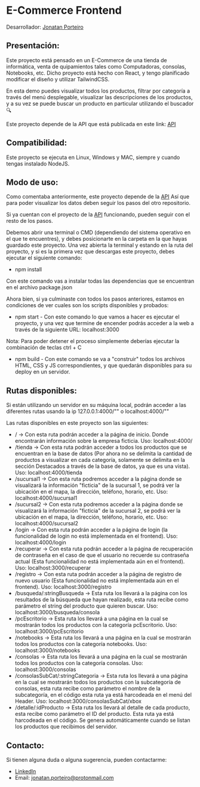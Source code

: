 # E-Commerce Frontend

Desarrollador: [Jonatan Porteiro](https://www.linkedin.com/in/jonatan-porteiro/)

## Presentación:

Este proyecto está pensado en un E-Commerce de una tienda de informática, venta de quipamientos tales como Computadoras, consolas, Notebooks, etc.
Dicho proyecto está hecho con React, y tengo planificado modificar el diseño y utilizar TailwindCSS.

En esta demo puedes visualizar todos los productos, filtrar por categoría a través del menú desplegable, visualizar las descripciones de los productos, y a su vez se puede
buscar un producto en particular utilizando el buscador 🔍

Este proyecto depende de la API que está publicada en este link: [API](https://github.com/jporteiro2020/E-Commerce-API)

## Compatibilidad:

Este proyecto se ejecuta en Linux, Windows y MAC, siempre y cuando tengas instalado NodeJS.

## Modo de uso:

Como comentaba anteriormente, este proyecto depende de la [API](https://github.com/jporteiro2020/E-Commerce-API)
Así que para poder visualizar los datos deben seguir los pasos del otro repositorio.

Si ya cuentan con el proyecto de la [API](https://github.com/jporteiro2020/E-Commerce-API) funcionando, pueden seguir con el resto de los pasos.

Debemos abrir una terminal o CMD (dependiendo del sistema operativo en el que te encuentres), y debes posicionarte en la carpeta en la que hayas guardado este proyecto.
Una vez abierta la terminal y estando en la ruta del proyecto, y si es la primera vez que descargas este proyecto, debes ejecutar el siguiente comando:

- npm install

Con este comando vas a instalar todas las dependencias que se encuentran en el archivo package.json

Ahora bien, si ya culminaste con todos los pasos anteriores, estamos en condiciones de ver cuales son los scripts disponibles y probados:

- npm start - Con este comando lo que vamos a hacer es ejecutar el proyecto, y una vez que termine de encender podrás acceder a la web a través de la siguiente URL:
localhost:3000

Nota: Para poder detener el proceso simplemente deberías ejecutar la combinación de teclas ctrl + C

- npm build - Con este comando se va a "construir" todos los archivos HTML, CSS y JS correspondientes, y que quedarán disponibles para su deploy en un servidor.

## Rutas disponibles:

Si están utilizando un servidor en su máquina local, podrán acceder a las diferentes rutas usando la ip 127.0.0.1:4000/"<Nombre de la ruta>" o localhost:4000/"<Nombre de la ruta>"

Las rutas disponibles en este proyecto son las siguientes:

- / -> Con esta ruta podrán acceder a la página de inicio. Donde encontrarán información sobre la empresa ficticia. Uso: localhost:4000/
- /tienda -> Con esta ruta podrán acceder a todos los productos que se encuentran en la base de datos (Por ahora no se delimita la cantidad de productos a visualizar en cada
categoría, solamente se delimita en la sección Destacados a través de la base de datos, ya que es una vista). Uso: localhost:4000/tienda
- /sucursal1 -> Con esta ruta podremos acceder a la página donde se visualizará la información "ficticia" de la sucursal 1, se podrá ver la ubicación en el mapa, la dirección,
teléfono, horario, etc. Uso: localhost:4000/sucursal1
- /sucursal2 -> Con esta ruta podremos acceder a la página donde se visualizará la información "ficticia" de la sucursal 2, se podrá ver la ubicación en el mapa, la dirección,
teléfono, horario, etc. Uso: localhost:4000/sucursal2
- /login -> Con esta ruta podrán acceder a la página de login (la funcionalidad de login no está implementada en el frontend). Uso: localhost:4000/login
- /recuperar -> Con esta ruta podrán acceder a la página de recuperación de contraseña en el caso de que el usuario no recuerde su contraseña actual (Esta funcionalidad no está
implementada aún en el frontend). Uso: localhost:3000/recuperar
- /registro -> Con esta ruta podrán acceder a la página de registro de nuevo usuario (Esta funcionalidad no está implementada aún en el frontend). Uso: localhost:3000/registro
- /busqueda/:stringBusqueda -> Esta ruta los llevará a la página con los resultados de la búsqueda que hayan realizado, esta ruta recibe como parámetro el string del producto que
quieren buscar. Uso: localhost:3000/busqueda/consola
- /pcEscritorio -> Esta ruta los llevará a una página en la cual se mostrarán todos los productos con la categoría pcEscritorio. Uso: localhost:3000/pcEscritorio
- /notebooks -> Esta ruta los llevará a una página en la cual se mostrarán todos los productos con la categoría notebooks. Uso: localhost:3000/notebooks
- /consolas  -> Esta ruta los llevará a una página en la cual se mostrarán todos los productos con la categoría consolas. Uso: localhost:3000/consolas
- /consolasSubCat/:stringCategoria -> Esta ruta los llevará a una página en la cual se mostrarán todos los productos con la subcategoría de consolas,
esta ruta recibe como parámetro el nombre de la subcategoría, en el código esta ruta ya está harcodeada en el menú del Header. Uso: localhost:3000/consolasSubCat/xbox
- /detalle/:idProducto -> Esta ruta los llevará al detalle de cada producto, esta recibe como parámetro el ID del producto. Esta ruta ya está harcodeada en el código.
Se genera automáticamente cuando se listan los productos que recibimos del servidor.

## Contacto:

Si tienen alguna duda o alguna sugerencia, pueden contactarme:

- [LinkedIn](https://www.linkedin.com/in/jonatan-porteiro/)
- Email: jonatan.porteiro@protonmail.com
